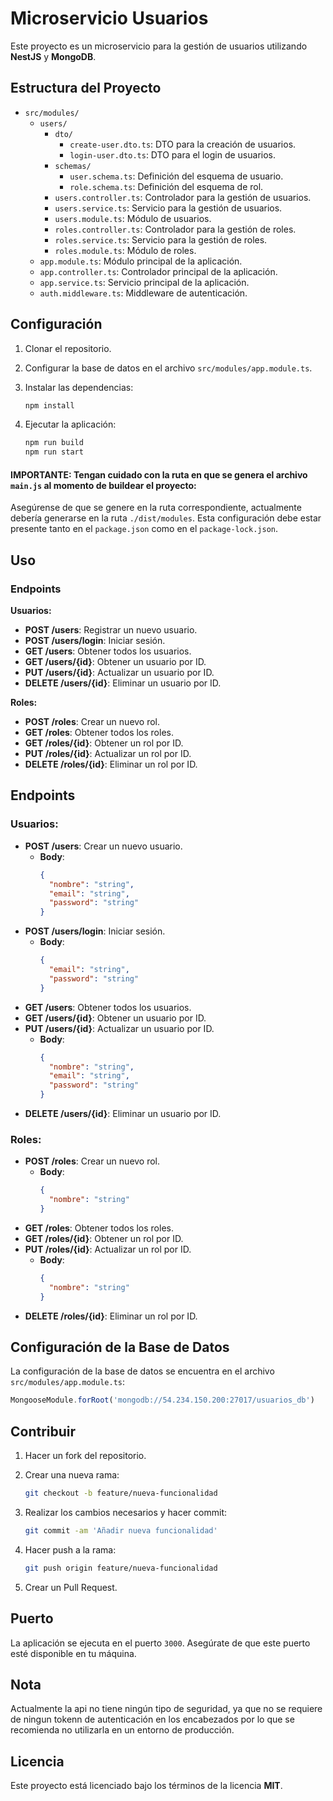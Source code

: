 # Microservicio Usuarios

Este proyecto es un microservicio para la gestión de usuarios utilizando **NestJS** y **MongoDB**.

## Estructura del Proyecto

- `src/modules/`
    - `users/`
        - `dto/`
            - `create-user.dto.ts`: DTO para la creación de usuarios.
            - `login-user.dto.ts`: DTO para el login de usuarios.
        - `schemas/`
            - `user.schema.ts`: Definición del esquema de usuario.
            - `role.schema.ts`: Definición del esquema de rol.
        - `users.controller.ts`: Controlador para la gestión de usuarios.
        - `users.service.ts`: Servicio para la gestión de usuarios.
        - `users.module.ts`: Módulo de usuarios.
        - `roles.controller.ts`: Controlador para la gestión de roles.
        - `roles.service.ts`: Servicio para la gestión de roles.
        - `roles.module.ts`: Módulo de roles.
    - `app.module.ts`: Módulo principal de la aplicación.
    - `app.controller.ts`: Controlador principal de la aplicación.
    - `app.service.ts`: Servicio principal de la aplicación.
    - `auth.middleware.ts`: Middleware de autenticación.

## Configuración

1. Clonar el repositorio.
2. Configurar la base de datos en el archivo `src/modules/app.module.ts`.
3. Instalar las dependencias:

   ```bash
   npm install
   ```

4. Ejecutar la aplicación:

   ```bash
   npm run build
   npm run start
   ```
#### IMPORTANTE: Tengan cuidado con la ruta en que se genera el archivo `main.js` al momento de buildear el proyecto:
Asegúrense de que se genere en la ruta correspondiente, actualmente debería generarse en la ruta `./dist/modules`. Esta configuración debe estar presente tanto en el `package.json` como en el `package-lock.json`.
## Uso

### Endpoints

**Usuarios:**
- **POST /users**: Registrar un nuevo usuario.
- **POST /users/login**: Iniciar sesión.
- **GET /users**: Obtener todos los usuarios.
- **GET /users/{id}**: Obtener un usuario por ID.
- **PUT /users/{id}**: Actualizar un usuario por ID.
- **DELETE /users/{id}**: Eliminar un usuario por ID.

**Roles:**
- **POST /roles**: Crear un nuevo rol.
- **GET /roles**: Obtener todos los roles.
- **GET /roles/{id}**: Obtener un rol por ID.
- **PUT /roles/{id}**: Actualizar un rol por ID.
- **DELETE /roles/{id}**: Eliminar un rol por ID.


## Endpoints

### Usuarios:
- **POST /users**: Crear un nuevo usuario.
    - **Body**:
      ```json
      {
        "nombre": "string",
        "email": "string",
        "password": "string"
      }
      ```
- **POST /users/login**: Iniciar sesión.
    - **Body**:
      ```json
      {
        "email": "string",
        "password": "string"
      }
      ```
- **GET /users**: Obtener todos los usuarios.
- **GET /users/{id}**: Obtener un usuario por ID.
- **PUT /users/{id}**: Actualizar un usuario por ID.
    - **Body**:
      ```json
      {
        "nombre": "string",
        "email": "string",
        "password": "string"
      }
      ```
- **DELETE /users/{id}**: Eliminar un usuario por ID.

### Roles:
- **POST /roles**: Crear un nuevo rol.
    - **Body**:
      ```json
      {
        "nombre": "string"
      }
      ```
- **GET /roles**: Obtener todos los roles.
- **GET /roles/{id}**: Obtener un rol por ID.
- **PUT /roles/{id}**: Actualizar un rol por ID.
    - **Body**:
      ```json
      {
        "nombre": "string"
      }
      ```
- **DELETE /roles/{id}**: Eliminar un rol por ID.

## Configuración de la Base de Datos

La configuración de la base de datos se encuentra en el archivo `src/modules/app.module.ts`:

```typescript
MongooseModule.forRoot('mongodb://54.234.150.200:27017/usuarios_db')
```

## Contribuir

1. Hacer un fork del repositorio.
2. Crear una nueva rama:

   ```bash
   git checkout -b feature/nueva-funcionalidad
   ```

3. Realizar los cambios necesarios y hacer commit:

   ```bash
   git commit -am 'Añadir nueva funcionalidad'
   ```

4. Hacer push a la rama:

   ```bash
   git push origin feature/nueva-funcionalidad
   ```

5. Crear un Pull Request.

## Puerto
La aplicación se ejecuta en el puerto `3000`. Asegúrate de que este puerto esté disponible en tu máquina.

## Nota
Actualmente la api no tiene ningún tipo de seguridad, ya que no se requiere de ningun tokenn de autenticación en los encabezados por lo que se recomienda no utilizarla en un entorno de producción.
## Licencia

Este proyecto está licenciado bajo los términos de la licencia **MIT**.
